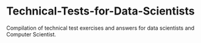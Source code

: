 # Technical-Tests-for-Data-Scientists
Compilation of technical test exercises and answers for data scientists and Computer Scientist.
